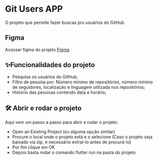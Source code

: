 # Git Users APP
O projeto que permite fazer buscas pro usuários do GitHub

## Figma
Acessar figma do projeto  [Figma](https://www.figma.com/design/6BSrwB0XAafEnaeQaMylR1/Git-Users?node-id=0-1)

## ✨Funcionalidades do projeto
- Pesquisa os usuários do GitHub;
- Filtro de pesuisa por: Número mínimo de repositórios, número mínimo de seguidores, localização e linguagem utilizada nos repositórios;
- Histório das pesuisas contendo data e horário; 


## 🛠️ Abrir e rodar o projeto
Aqui vem um passo a passo para abrir e rodar o projeto.

- Open an Existing Project (ou alguma opção similar)
- Procure o local onde o projeto está e o selecione (Caso o projeto seja baixado via zip, é necessário extraí-lo antes de procurá-lo)
- Por fim clique em OK
- Depois basta rodar o comando flutter run na pasta do projeto



